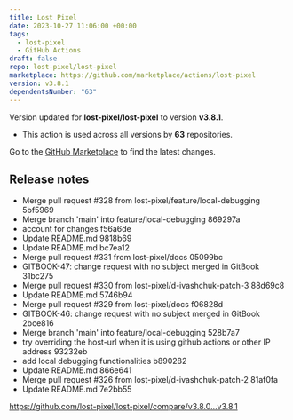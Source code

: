 ```yaml
---
title: Lost Pixel
date: 2023-10-27 11:06:00 +00:00
tags:
  - lost-pixel
  - GitHub Actions
draft: false
repo: lost-pixel/lost-pixel
marketplace: https://github.com/marketplace/actions/lost-pixel
version: v3.8.1
dependentsNumber: "63"
---
```



Version updated for **lost-pixel/lost-pixel** to version **v3.8.1**.
- This action is used across all versions by **63** repositories.

Go to the [GitHub Marketplace](https://github.com/marketplace/actions/lost-pixel) to find the latest changes.

## Release notes

- Merge pull request #328 from lost-pixel/feature/local-debugging  5bf5969
- Merge branch &#39;main&#39; into feature/local-debugging  869297a
- account for changes  f56a6de
- Update README.md  9818b69
- Update README.md  bc7ea12
- Merge pull request #331 from lost-pixel/docs  05099bc
- GITBOOK-47: change request with no subject merged in GitBook  31bc275
- Merge pull request #330 from lost-pixel/d-ivashchuk-patch-3  88d69c8
- Update README.md  5746b94
- Merge pull request #329 from lost-pixel/docs  f06828d
- GITBOOK-46: change request with no subject merged in GitBook  2bce816
- Merge branch &#39;main&#39; into feature/local-debugging  528b7a7
- try overriding the host-url when it is using github actions or other IP address  93232eb
- add local debugging functionalities  b890282
- Update README.md  866e641
- Merge pull request #326 from lost-pixel/d-ivashchuk-patch-2  81af0fa
- Update README.md  7e2bb55

https://github.com/lost-pixel/lost-pixel/compare/v3.8.0...v3.8.1
